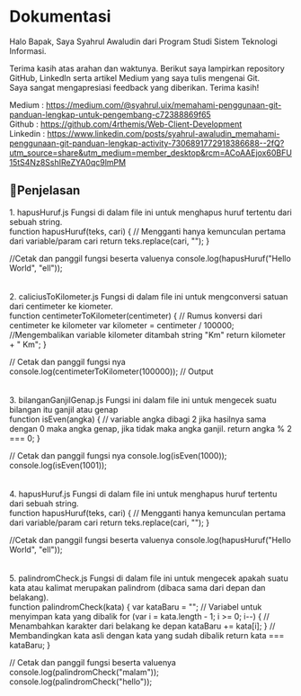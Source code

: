<h1>Dokumentasi</h1>

Halo Bapak, Saya Syahrul Awaludin dari Program Studi Sistem Teknologi Informasi.

Terima kasih atas arahan dan waktunya. Berikut saya lampirkan repository GitHub, LinkedIn serta artikel Medium yang saya tulis mengenai Git.
<br>
Saya sangat mengapresiasi feedback yang diberikan. Terima kasih!

Medium : https://medium.com/@syahrul.uix/memahami-penggunaan-git-panduan-lengkap-untuk-pengembang-c72388869f65
<br>
Github : https://github.com/4rthemis/Web-Client-Development
<br>
Linkedin : https://www.linkedin.com/posts/syahrul-awaludin_memahami-penggunaan-git-panduan-lengkap-activity-7306891772918386688--2fQ?utm_source=share&utm_medium=member_desktop&rcm=ACoAAEjox60BFU15tS4Nz8SshIReZYA0qc9lmPM

<h2>📌Penjelasan</h2>
1. hapusHuruf.js
Fungsi di dalam file ini untuk menghapus huruf tertentu dari sebuah string.
<br>
function hapusHuruf(teks, cari) {
  // Mengganti hanya kemunculan pertama dari variable/param cari
  return teks.replace(cari, "");
}

//Cetak dan panggil fungsi beserta valuenya
console.log(hapusHuruf("Hello World", "ell"));
<br>
<br>
<br> 2. caliciusToKilometer.js
Fungsi di dalam file ini untuk mengconversi satuan dari centimeter ke kiometer.
<br>
function centimeterToKilometer(centimeter) {
// Rumus konversi dari centimeter ke kilometer
var kilometer = centimeter / 100000;
//Mengembalikan variable kilometer ditambah string "Km"
return kilometer + " Km";
}

// Cetak dan panggil fungsi nya
console.log(centimeterToKilometer(100000)); // Output
<br>
<br>
<br> 3. bilanganGanjilGenap.js
Fungsi ini dalam file ini untuk mengecek suatu bilangan itu ganjil atau genap
<br>
function isEven(angka) {
// variable angka dibagi 2 jika hasilnya sama dengan 0 maka angka genap, jika tidak maka angka ganjil.
return angka % 2 === 0;
}

// Cetak dan panggil fungsi nya
console.log(isEven(1000));
console.log(isEven(1001));
<br>
<br>
<br> 4. hapusHuruf.js
Fungsi di dalam file ini untuk menghapus huruf tertentu dari sebuah string.
<br>
function hapusHuruf(teks, cari) {
// Mengganti hanya kemunculan pertama dari variable/param cari
return teks.replace(cari, "");
}

//Cetak dan panggil fungsi beserta valuenya
console.log(hapusHuruf("Hello World", "ell"));
<br>
<br>
<br> 5. palindromCheck.js
Fungsi di dalam file ini untuk mengecek apakah suatu kata atau kalimat merupakan palindrom (dibaca sama dari depan dan belakang).
<br>
function palindromCheck(kata) {
var kataBaru = "";
// Variabel untuk menyimpan kata yang dibalik
for (var i = kata.length - 1; i >= 0; i--) {
// Menambahkan karakter dari belakang ke depan
kataBaru += kata[i];
}
// Membandingkan kata asli dengan kata yang sudah dibalik
return kata === kataBaru;
}

// Cetak dan panggil fungsi beserta valuenya
console.log(palindromCheck("malam"));
console.log(palindromCheck("hello"));
